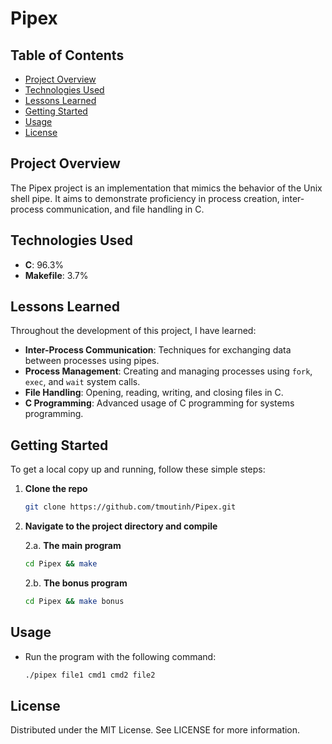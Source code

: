 # Pipex

## Table of Contents
- [Project Overview](#project-overview)
- [Technologies Used](#technologies-used)
- [Lessons Learned](#lessons-learned)
- [Getting Started](#getting-started)
- [Usage](#usage)
- [License](#license)

## Project Overview
The Pipex project is an implementation that mimics the behavior of the Unix shell pipe. It aims to demonstrate proficiency in process creation, inter-process communication, and file handling in C.

## Technologies Used
- **C**: 96.3%
- **Makefile**: 3.7%

## Lessons Learned
Throughout the development of this project, I have learned:
- **Inter-Process Communication**: Techniques for exchanging data between processes using pipes.
- **Process Management**: Creating and managing processes using `fork`, `exec`, and `wait` system calls.
- **File Handling**: Opening, reading, writing, and closing files in C.
- **C Programming**: Advanced usage of C programming for systems programming.

## Getting Started
To get a local copy up and running, follow these simple steps:

1. **Clone the repo**
   ```sh
   git clone https://github.com/tmoutinh/Pipex.git
   ```
2. **Navigate to the project directory and compile**

    2.a. **The main program**
    ```sh
    cd Pipex && make
    ```

    2.b. **The bonus program**
    ```sh
    cd Pipex && make bonus
    ```

## Usage
 - Run the program with the following command:
   ```sh
   ./pipex file1 cmd1 cmd2 file2
   ```

## License
Distributed under the MIT License. See LICENSE for more information.


